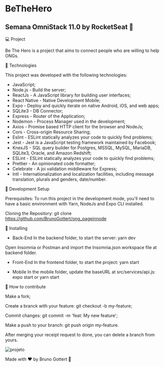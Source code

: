 # BeTheHero
## Semana OmniStack 11.0 by RocketSeat 🚀

💻 Project

Be The Hero is a project that aims to connect people who are willing to help ONGs.

🚀 Technologies

This project was developed with the following technologies:

- JavaScript;
- Node.js - Build the server;
- ReactJs - A JavaScript library for building user interfaces;
- React Native - Native Development Mobile;
- Expo - Deploy and quickly iterate on native Android, iOS, and web apps;
- SQLite3 - DB Connector;
- Express - Router of the Application;
- Nodemon - Process Manager used in the development;
- Axios - Promise based HTTP client for the browser and NodeJs;
- Cors - Cross-origin Resource Sharing;
- Eslint - ESLint statically analyzes your code to quickly find problems;
- Jest - Jest is a JavaScript testing framework maintained by Facebook;
- KnexJS - SQL query builder for Postgres, MSSQL, MySQL, MariaDB, SQLite3, Oracle, and Amazon Redshift;
- ESLint - ESLint statically analyzes your code to quickly find problems;
- Prettier - An opinionated code formatter;
- Celebrate - A joi validation middleware for Express;
- Intl - Internationalization and localization facilities, including message translation, plurals and genders, date/number.

🔖 Development Setup

Prerequisites: To run this project in the development mode, you'll need to have a basic environment with Yarn, NodeJs and Expo CLI installed.

Cloning the Repository: git clone https://github.com/BrunoGottert/ong_pageinnode

🔖 Installing
 - Back-End
In the backend folder, to start the server: yarn dev

Open Insomnia or Postman and import the Insomnia.json workspace file at backend folder.

- Front-End
In the frontend folder, to start the project: yarn start

- Mobile
In the mobile folder, update the baseURL at src/services/api.js: expo start or yarn start

🤔 How to contribute

Make a fork;

Create a branck with your feature: git checkout -b my-feature;

Commit changes: git commit -m 'feat: My new feature';

Make a push to your branch: git push origin my-feature.

After merging your receipt request to done, you can delete a branch from yours.

![projeto](https://github.com/BrunoGottert/ong_pageinnode/blob/master/frontend/src/assets/projeto.png)

Made with ♥ by Bruno Gottert 👋 